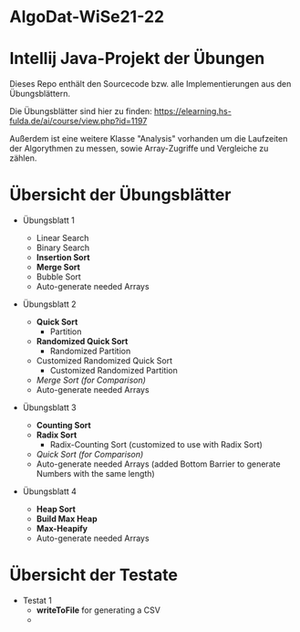 # AlgoDat-WiSe21-22

# Intellij Java-Projekt der Übungen

Dieses Repo enthält den Sourcecode bzw. alle Implementierungen aus den Übungsblättern.

Die Übungsblätter sind hier zu finden: 
https://elearning.hs-fulda.de/ai/course/view.php?id=1197

Außerdem ist eine weitere Klasse "Analysis" vorhanden um die Laufzeiten der Algorythmen zu messen, sowie
Array-Zugriffe und Vergleiche zu zählen.

# Übersicht der Übungsblätter
- Übungsblatt 1
  - Linear Search
  - Binary Search
  - **Insertion Sort**
  - **Merge Sort**
  - Bubble Sort
  - Auto-generate needed Arrays
  
- Übungsblatt 2
  - **Quick Sort**
    - Partition
  - **Randomized Quick Sort**
    - Randomized Partition
  - Customized Randomized Quick Sort
    - Customized Randomized Partition
  - *Merge Sort (for Comparison)*
  - Auto-generate needed Arrays
  
- Übungsblatt 3
  - **Counting Sort**
  - **Radix Sort**
    - Radix-Counting Sort (customized to use with Radix Sort)
  - *Quick Sort (for Comparison)*
  - Auto-generate needed Arrays (added Bottom Barrier to generate Numbers with the same length)

- Übungsblatt 4
  - **Heap Sort**
  - **Build Max Heap**
  - **Max-Heapify**
  - Auto-generate needed Arrays

# Übersicht der Testate

- Testat 1
  - **writeToFile** for generating a CSV
  - 